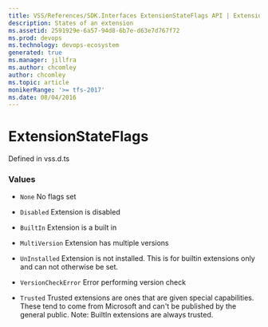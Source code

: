 ```yaml
---
title: VSS/References/SDK.Interfaces ExtensionStateFlags API | Extensions for Azure DevOps Services
description: States of an extension
ms.assetid: 2591929e-6a57-94d8-6b7e-d63e7d767f72
ms.prod: devops
ms.technology: devops-ecosystem
generated: true
ms.manager: jillfra
ms.author: chcomley
author: chcomley
ms.topic: article
monikerRange: '>= tfs-2017'
ms.date: 08/04/2016
---
```


# ExtensionStateFlags

Defined in vss.d.ts

### Values

* `None` No flags set

* `Disabled` Extension is disabled

* `BuiltIn` Extension is a built in

* `MultiVersion` Extension has multiple versions

* `UnInstalled` Extension is not installed.  This is for builtin extensions only and can not otherwise be set.

* `VersionCheckError` Error performing version check

* `Trusted` Trusted extensions are ones that are given special capabilities. These tend to come from Microsoft and can&#x27;t be published by the general public.  Note: BuiltIn extensions are always trusted.

